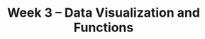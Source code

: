 ---
title: Week 3 – Data Visualization and Functions
weekNumber: 3
days:
    - date: 2025-4-14
      events: 
        - name: LEC 7
          type: lecture
          title: Distributions and Histograms
          url:
          html:
          podcast:
          readings:
            - name: CIT 7.2-7.3
              url: https://inferentialthinking.com/chapters/07/2/Visualizing_Numerical_Distributions.html
          keywords: distributions, density histograms, binning, total area, overlaid plots
        - name: DISC 3
          type: disc
          title: Querying, Grouping, and Plotting
          url:
    - date: 2025-4-16
      events: 
        - name: LEC 8
          type: lecture
          title: Functions and Applying
          url:
          html:
          podcast:
          readings:
            - name: BPD 6
              url: https://notes.dsc10.com/01-getting_started/functions-defining.html#example
            - name: 12
              url: https://notes.dsc10.com/02-data_sets/apply.html
          keywords: functions, arguments, print vs. return, .apply, .reset_index
        - name: QUIZ 1
          type: quiz
          title: Quiz 1 covers Lectures 1-5
    - date: 2025-4-17
      events:
        - name: LAB 2
          type: lab
          title: Data Visualizations and Functions
          url:
    - date: 2025-4-18
      events: 
        - name: LEC 9
          type: lecture
          title: Grouping on Multiple Columns, Merging
          url:
          html:
          podcast:
          readings:
            - name: BPD 11
              url: https://notes.dsc10.com/02-data_sets/groupby.html
            - name: 13
              url: https://notes.dsc10.com/02-data_sets/merging.html
          keywords: .groupby([col_1, col_2, …]), subgroups, MultiIndex, .merge, number of rows
---